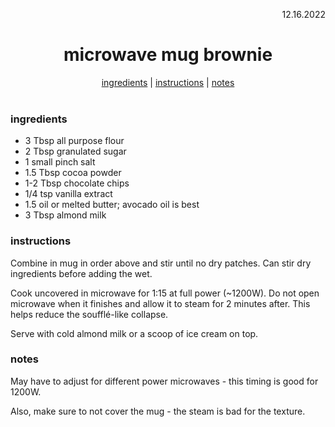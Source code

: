 <p align="right">12.16.2022</p>

<h1 align="center">microwave mug brownie</h1>

<div align="center">
  <a href="#ingredients">ingredients</a> | 
  <a href="#instructions">instructions</a> | 
  <a href="#notes">notes</a>
</div>
<br>

### ingredients
- 3 Tbsp all purpose flour
- 2 Tbsp granulated sugar
- 1 small pinch salt
- 1.5 Tbsp cocoa powder
- 1-2 Tbsp chocolate chips
- 1/4 tsp vanilla extract
- 1.5 oil or melted butter; avocado oil is best
- 3 Tbsp almond milk

### instructions
Combine in mug in order above and stir until no dry patches. Can stir dry ingredients before adding the wet. 

Cook uncovered in microwave for 1:15 at full power (~1200W). Do not open microwave when it finishes and allow it to steam for 2 minutes after. This helps reduce the soufflé-like collapse. 

Serve with cold almond milk or a scoop of ice cream on top. 


### notes
May have to adjust for different power microwaves - this timing is good for 1200W.

Also, make sure to not cover the mug - the steam is bad for the texture.
